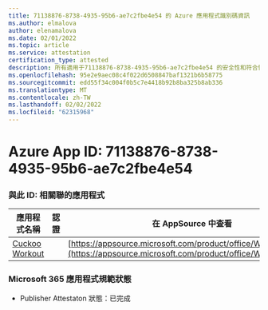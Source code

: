 ```yaml
---
title: 71138876-8738-4935-95b6-ae7c2fbe4e54 的 Azure 應用程式識別碼資訊
ms.author: elmalova
author: elenamalova
ms.date: 02/01/2022
ms.topic: article
ms.service: attestation
certification_type: attested
description: 所有適用于71138876-8738-4935-95b6-ae7c2fbe4e54 的安全性和符合性資訊資訊。
ms.openlocfilehash: 95e2e9aec08c4f022d6508847baf1321b6b58775
ms.sourcegitcommit: edd55f34c004f0b5c7e4418b92b8ba325b8ab336
ms.translationtype: MT
ms.contentlocale: zh-TW
ms.lasthandoff: 02/02/2022
ms.locfileid: "62315968"
---
```

# <a name="azure-app-id-71138876-8738-4935-95b6-ae7c2fbe4e54"></a>Azure App ID: 71138876-8738-4935-95b6-ae7c2fbe4e54


### <a name="apps-associated-with-this-id"></a>與此 ID: 相關聯的應用程式
| **應用程式名稱** | **認證** | **在 AppSource 中查看** |
|--------------|---------------|-----------------------|
| [Cuckoo Workout](https://docs.microsoft.com/microsoft-365-app-certification/forward/WA200002750) |  | [https://appsource.microsoft.com/product/office/WA200002750](https://appsource.microsoft.com/product/office/WA200002750) |

### <a name="microsoft-365-app-compliance-status"></a>Microsoft 365 應用程式規範狀態
- Publisher Attestaton 狀態：已完成
